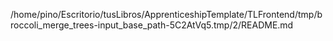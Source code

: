 /home/pino/Escritorio/tusLibros/ApprenticeshipTemplate/TLFrontend/tmp/broccoli_merge_trees-input_base_path-5C2AtVq5.tmp/2/README.md